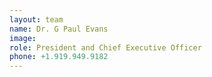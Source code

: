 ```yaml
---
layout: team
name: Dr. G Paul Evans
image:
role: President and Chief Executive Officer
phone: +1.919.949.9182
---
```


